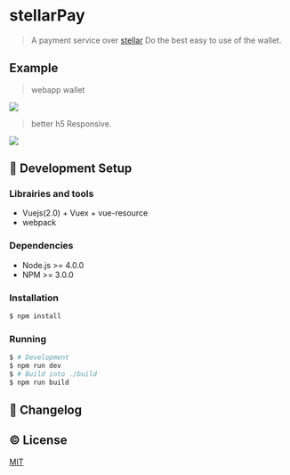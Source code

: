 # stellarPay

> A payment service over <a href='https://www.stellar.org'>stellar</a> 
Do the best easy to use of the wallet.

##  Example

> webapp wallet

![](https://github.com/WilsonHua/stellarPay/blob/master/static/img/alerticons/_20170113184152.png)

> better h5 Responsive.

![](https://github.com/WilsonHua/stellarPay/blob/master/static/img/alerticons/_20170113183925.png)


## :hammer: Development Setup

### Librairies and tools

- Vuejs(2.0) + Vuex + vue-resource
- webpack 

### Dependencies

- Node.js >= 4.0.0
- NPM >= 3.0.0

### Installation

```bash
$ npm install
```

### Running

```bash
$ # Development
$ npm run dev
$ # Build into ./build
$ npm run build
```

## :scroll: Changelog



## :copyright: License

[MIT](http://opensource.org/licenses/MIT)
